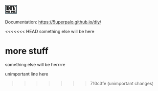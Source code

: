 # <img src="docs/sources/assets/images/logo.png" style="height:1em; vertical-align: middle;">

Documentation: https://5uperpalo.github.io/diy/

<<<<<<< HEAD
something else will be here

more stuff
=======
something else will be herrrre


unimportant line here
>>>>>>> 710c3fe (unimportant changes)

